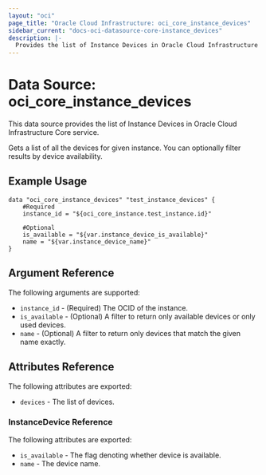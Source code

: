```yaml
---
layout: "oci"
page_title: "Oracle Cloud Infrastructure: oci_core_instance_devices"
sidebar_current: "docs-oci-datasource-core-instance_devices"
description: |-
  Provides the list of Instance Devices in Oracle Cloud Infrastructure Core service
---
```


# Data Source: oci_core_instance_devices
This data source provides the list of Instance Devices in Oracle Cloud Infrastructure Core service.

Gets a list of all the devices for given instance. You can optionally filter results by device availability.

## Example Usage

```hcl
data "oci_core_instance_devices" "test_instance_devices" {
	#Required
	instance_id = "${oci_core_instance.test_instance.id}"

	#Optional
	is_available = "${var.instance_device_is_available}"
	name = "${var.instance_device_name}"
}
```

## Argument Reference

The following arguments are supported:

* `instance_id` - (Required) The OCID of the instance.
* `is_available` - (Optional) A filter to return only available devices or only used devices. 
* `name` - (Optional) A filter to return only devices that match the given name exactly. 


## Attributes Reference

The following attributes are exported:

* `devices` - The list of devices.

### InstanceDevice Reference

The following attributes are exported:

* `is_available` - The flag denoting whether device is available.
* `name` - The device name.

